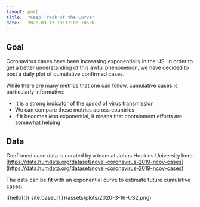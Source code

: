 ```yaml
---
layout: post
title:  "Keep Track of the Curve"
date:   2020-03-17 13:17:00 +0530
---
```



## Goal
Coronavirus cases have been increasing exponentially in the US. In order to get a better understanding of this awful phenomenon, we have decided to post a daily plot of cumulative confirmed cases.

While there are many metrics that one can follow, cumulative cases is particularly informative:

* It is a strong indicator of the _speed_ of virus transmission
* We can compare these metrics across countries
* If it becomes _less_ exponential, it means that containment efforts are somewhat helping

## Data
Confirmed case data is curated by a team at Johns Hopkins University here: [https://data.humdata.org/dataset/novel-coronavirus-2019-ncov-cases](https://data.humdata.org/dataset/novel-coronavirus-2019-ncov-cases)

The data can be fit with an exponential curve to estimate future cumulative cases:

![hello]({{ site.baseurl }}/assets/plots/2020-3-16-US2.png)
